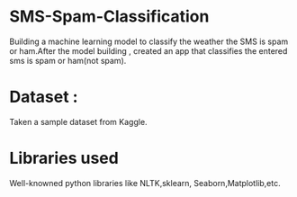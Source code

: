 # SMS-Spam-Classification
Building a machine learning model to classify the weather the SMS is spam or ham.After the model building , created an app that classifies the entered sms is spam or ham(not spam).

# Dataset :
Taken a sample dataset from Kaggle.

# Libraries used
Well-knowned python libraries like NLTK,sklearn, Seaborn,Matplotlib,etc.
